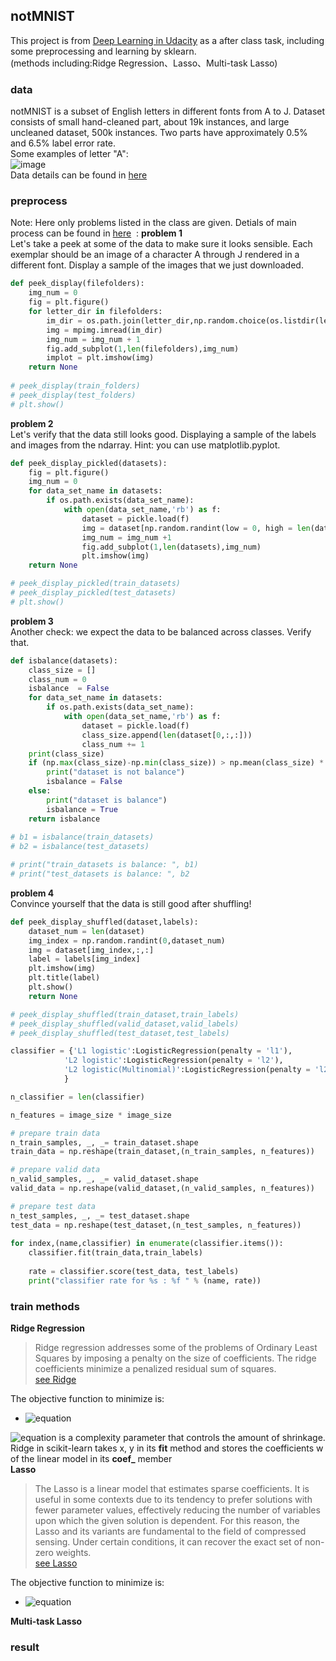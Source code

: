 ## notMNIST
This project is from [Deep Learning in Udacity](https://cn.udacity.com/course/deep-learning--ud730) as a after class task,  including some preprocessing and learning by sklearn.  
(methods including:Ridge Regression、Lasso、Multi-task Lasso)  
### data
notMNIST is a subset of English letters in different fonts from A to J. Dataset consists of small hand-cleaned part, about 19k instances, and large uncleaned dataset, 500k instances. Two parts have approximately 0.5% and 6.5% label error rate.  
Some examples of letter "A":  
![image](http://yaroslavvb.com/upload/notMNIST/nmn.png)  
Data details can be found in [here](http://yaroslavvb.blogspot.hk/2011/09/notmnist-dataset.html)
### preprocess
Note: Here only problems listed in the class are given. Detials of main process can be found in [here](https://github.com/tensorflow/tensorflow/blob/master/tensorflow/examples/udacity/1_notmnist.ipynb)  : 
**problem 1**  
Let's take a peek at some of the data to make sure it looks sensible. Each exemplar should be an image of a character A through J rendered in a different font. Display a sample of the images that we just downloaded.  
```python
def peek_display(filefolders):
    img_num = 0
    fig = plt.figure()
    for letter_dir in filefolders:
        im_dir = os.path.join(letter_dir,np.random.choice(os.listdir(letter_dir)))
        img = mpimg.imread(im_dir)
        img_num = img_num + 1
        fig.add_subplot(1,len(filefolders),img_num)
        implot = plt.imshow(img)
    return None
    
# peek_display(train_folders)
# peek_display(test_folders)
# plt.show()
```    
**problem 2**   
Let's verify that the data still looks good. Displaying a sample of the labels and images from the ndarray. Hint: you can use matplotlib.pyplot.   
```python  
def peek_display_pickled(datasets):
    fig = plt.figure()
    img_num = 0
    for data_set_name in datasets:
        if os.path.exists(data_set_name):
            with open(data_set_name,'rb') as f:
                dataset = pickle.load(f)
                img = dataset[np.random.randint(low = 0, high = len(dataset)),:,:]
                img_num = img_num +1
                fig.add_subplot(1,len(datasets),img_num)
                plt.imshow(img)
    return None

# peek_display_pickled(train_datasets)
# peek_display_pickled(test_datasets)
# plt.show()     
```   
**problem 3**     
Another check: we expect the data to be balanced across classes. Verify that.  
```  python
def isbalance(datasets):
    class_size = []
    class_num = 0
    isbalance  = False
    for data_set_name in datasets:
        if os.path.exists(data_set_name):
            with open(data_set_name,'rb') as f:
                dataset = pickle.load(f)
                class_size.append(len(dataset[0,:,:]))
                class_num += 1
    print(class_size)
    if (np.max(class_size)-np.min(class_size)) > np.mean(class_size) * 0.1 : 
        print("dataset is not balance")
        isbalance = False
    else:
        print("dataset is balance")
        isbalance = True
    return isbalance
    
# b1 = isbalance(train_datasets)
# b2 = isbalance(test_datasets)

# print("train_datasets is balance: ", b1)
# print("test_datasets is balance: ", b2
```   
**problem 4**   
Convince yourself that the data is still good after shuffling!   
```  python
def peek_display_shuffled(dataset,labels):
    dataset_num = len(dataset)
    img_index = np.random.randint(0,dataset_num)
    img = dataset[img_index,:,:]
    label = labels[img_index]
    plt.imshow(img)
    plt.title(label)
    plt.show()
    return None

# peek_display_shuffled(train_dataset,train_labels)
# peek_display_shuffled(valid_dataset,valid_labels)
# peek_display_shuffled(test_dataset,test_labels)
```  
``` python
classifier = {'L1 logistic':LogisticRegression(penalty = 'l1'),
            'L2 logistic':LogisticRegression(penalty = 'l2'),
            'L2 logistic(Multinomial)':LogisticRegression(penalty = 'l2',solver='lbfgs',multi_class='multinomial'),
            }

n_classifier = len(classifier)

n_features = image_size * image_size

# prepare train data
n_train_samples, _, _= train_dataset.shape
train_data = np.reshape(train_dataset,(n_train_samples, n_features))

# prepare valid data
n_valid_samples, _, _= valid_dataset.shape
valid_data = np.reshape(valid_dataset,(n_valid_samples, n_features))

# prepare test data
n_test_samples, _, _= test_dataset.shape
test_data = np.reshape(test_dataset,(n_test_samples, n_features))
            
for index,(name,classifier) in enumerate(classifier.items()):
    classifier.fit(train_data,train_labels)
            
    rate = classifier.score(test_data, test_labels)
    print("classifier rate for %s : %f " % (name, rate))
```  
### train methods
**Ridge Regression**  
>Ridge regression addresses some of the problems of Ordinary Least Squares by imposing a penalty on the size of coefficients. The ridge coefficients minimize a penalized residual sum of squares.  
[see Ridge](https://en.wikipedia.org/wiki/Ridge)  

The objective function to minimize is:

* ![equation](http://latex.codecogs.com/gif.latex?\min&space;_\omega&space;\left&space;\|&space;X\omega&space;-&space;y&space;\right&space;\|{_{2}}^{2}&space;&plus;&space;\left&space;\|&space;\alpha&space;\right&space;\|{_{2}}^{2})  

![equation](http://latex.codecogs.com/gif.latex?\alpha&space;>&space;0)  is a complexity parameter that controls the amount of shrinkage. Ridge in scikit-learn takes x, y in its **fit** method and stores the coefficients w of the linear model in its **coef_** member  
**Lasso**    
>The Lasso is a linear model that estimates sparse coefficients. It is useful in some contexts due to its tendency to prefer solutions with fewer parameter values, effectively reducing the number of variables upon which the given solution is dependent. For this reason, the Lasso and its variants are fundamental to the field of compressed sensing. Under certain conditions, it can recover the exact set of non-zero weights.  
[see Lasso](https://en.wikipedia.org/wiki/Lasso_(statistics))  

The objective function to minimize is:

* ![equation](http://latex.codecogs.com/gif.latex?\min&space;_\omega&space;\frac{1}{2n_{samples}}\left&space;\|&space;X\omega-y&space;\right&space;\|{_{2}}^{2}&plus;\alpha\left&space;\|&space;\omega&space;\right&space;\|_{1})

**Multi-task Lasso**  
### result
